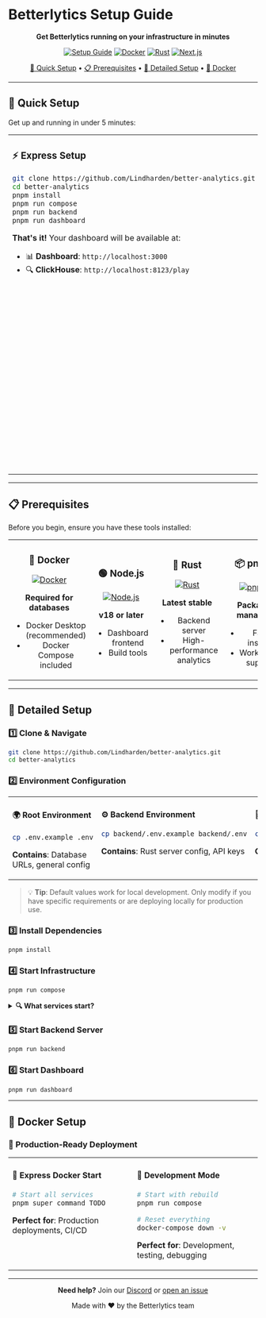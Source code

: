 # Betterlytics Setup Guide

<div align="center">

**Get Betterlytics running on your infrastructure in minutes**

[![Setup Guide](https://img.shields.io/badge/Setup-Guide-blue.svg)](SETUP.md)
[![Docker](https://img.shields.io/badge/docker-%230db7ed.svg?style=flat&logo=docker&logoColor=white)](https://www.docker.com/)
[![Rust](https://img.shields.io/badge/rust-%23000000.svg?style=flat&logo=rust&logoColor=white)](https://www.rust-lang.org/)
[![Next.js](https://img.shields.io/badge/Next.js-000000?style=flat&logo=next.js&logoColor=white)](https://nextjs.org/)

[🚀 Quick Setup](#-quick-setup) • [📋 Prerequisites](#-prerequisites) • [🔧 Detailed Setup](#-detailed-setup) • [🐳 Docker](#-docker-setup)

</div>

---

## 🚀 Quick Setup

Get up and running in under 5 minutes:

<table>
<tr>
<td width="50%" valign="top">

### ⚡ Express Setup

```bash
git clone https://github.com/Lindharden/better-analytics.git
cd better-analytics
pnpm install
pnpm run compose
pnpm run backend
pnpm run dashboard
```

**That's it!** Your dashboard will be available at:
- 📊 **Dashboard**: `http://localhost:3000`
- 🔍 **ClickHouse**: `http://localhost:8123/play`

</td>
<td width="50%" valign="top">

### ✅ What This Does

- 🐳 **Starts Docker services** (ClickHouse, PostgreSQL)
- 📦 **Installs dependencies** for all components
- 🗃️ **Runs database migrations** automatically
- 🌱 **Seeds sample data** for testing
- 🚀 **Generates Prisma client** for the dashboard

**Next step**: Login to your dashboard using the login credentials defined in your dashboard/.env configuration file.

</td>
</tr>
</table>

---

## 📋 Prerequisites

Before you begin, ensure you have these tools installed:

<table>
<tr>
<td width="25%" align="center">

### 🐳 Docker
[![Docker](https://img.shields.io/badge/docker-%230db7ed.svg?style=for-the-badge&logo=docker&logoColor=white)](https://www.docker.com/)

**Required for databases**
- Docker Desktop (recommended)
- Docker Compose included

</td>
<td width="25%" align="center">

### 🟢 Node.js
[![Node.js](https://img.shields.io/badge/node.js-6DA55F?style=for-the-badge&logo=node.js&logoColor=white)](https://nodejs.org/)

**v18 or later**
- Dashboard frontend
- Build tools

</td>
<td width="25%" align="center">

### 🦀 Rust
[![Rust](https://img.shields.io/badge/rust-%23000000.svg?style=for-the-badge&logo=rust&logoColor=white)](https://www.rust-lang.org/)

**Latest stable**
- Backend server
- High-performance analytics

</td>
<td width="25%" align="center">

### 📦 pnpm
[![pnpm](https://img.shields.io/badge/pnpm-%234a4a4a.svg?style=for-the-badge&logo=pnpm&logoColor=f69220)](https://pnpm.io/)

**Package manager**
- Fast installs
- Workspace support

</td>
</tr>
</table>

---

## 🔧 Detailed Setup

### 1️⃣ Clone & Navigate

```bash
git clone https://github.com/Lindharden/better-analytics.git
cd better-analytics
```

### 2️⃣ Environment Configuration

<table>
<tr>
<td width="33%" valign="top">

#### 🌍 Root Environment
```bash
cp .env.example .env
```
**Contains**: Database URLs, general config

</td>
<td width="33%" valign="top">

#### ⚙️ Backend Environment
```bash
cp backend/.env.example backend/.env
```
**Contains**: Rust server config, API keys

</td>
<td width="33%" valign="top">

#### 🎨 Dashboard Environment
```bash
cp dashboard/.env.example dashboard/.env
```
**Contains**: Next.js config, API endpoints

</td>
</tr>
</table>

> 💡 **Tip**: Default values work for local development. Only modify if you have specific requirements or are deploying locally for production use.

### 3️⃣ Install Dependencies

```bash
pnpm install
```

### 4️⃣ Start Infrastructure

```bash
pnpm run compose
```

<details>
<summary><strong>🔍 What services start?</strong></summary>

| Service | Port | Purpose | Access |
|---------|------|---------|--------|
| **ClickHouse** | 8123, 9000 | Analytics database | `http://localhost:8123/play` |
| **PostgreSQL** | 5432 | App database | Connection string in `.env` |

**Data persistence**: All data is stored in `./data/` directory

</details>

### 5️⃣ Start Backend Server

```bash
pnpm run backend
```

### 6️⃣ Start Dashboard

```bash
pnpm run dashboard
```
---

## 🐳 Docker Setup

### 🎯 Production-Ready Deployment

<table>
<tr>
<td width="50%" valign="top">

#### 🚀 Express Docker Start

```bash
# Start all services
pnpm super command TODO
```

**Perfect for**: Production deployments, CI/CD

</td>
<td width="50%" valign="top">

#### 🔧 Development Mode

```bash
# Start with rebuild
pnpm run compose

# Reset everything
docker-compose down -v
```

**Perfect for**: Development, testing, debugging

</td>
</tr>
</table>

---


<div align="center">

**Need help?** Join our [Discord](https://discord.gg/vwqSvPn6sP) or [open an issue](https://github.com/Lindharden/better-analytics/issues)

Made with ❤️ by the Betterlytics team

</div> 